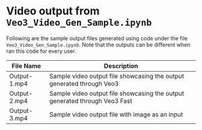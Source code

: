 # Video output from `Veo3_Video_Gen_Sample.ipynb`
Following are the sample output files generated using code under the file `Veo3_Video_Gen_Sample.ipynb`. Note that the outputs can be different when ran this code for every user.

| File Name     | Description |
| -----------   | ----------- |
| Output-1.mp4  | Sample video output file showcasing the output generated through Veo3 |
| Output-2.mp4  | Sample video output file showcasing the output generated through Veo3 Fast |
| Output-3.mp4  | Sample video output file with image as an input |
